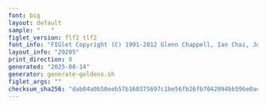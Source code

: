 ```yaml
---
font: big
layout: default
sample: "   "
figlet_version: flf2 tlf2
font_info: "FIGlet Copyright (C) 1991-2012 Glenn Chappell, Ian Chai, John Cowan,"
layout_info: "20205"
print_direction: 0
generated: "2025-08-14"
generator: generate-goldens.sh
figlet_args: ""
checksum_sha256: "dab04a0b50eeb57b160375697c1be56fb26fb7042094bb596e0ae5eef775ec64"
---
```


```text
   
   
   
   
   
   
   
   
```

